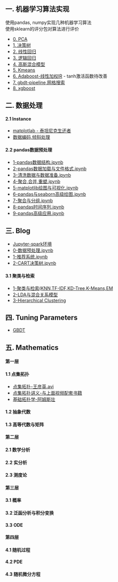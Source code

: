 一. 机器学习算法实现
----------------
使用pandas, numpy实现几种机器学习算法  
使用sklearn的评分包对算法进行评价  

- [0. PCA](ml/datahandle/PCA.py)  
- [1. 决策树](ml/supervised/DessionTree.py)  
- [2. 线性回归](ml/supervised/LinearRegression.py)  
- [3. 逻辑回归](ml/supervised/LogisticRegression.py)  
- [4. 高斯混合模型](ml/unsupervised/GaussianMixtureByEM.py)  
- [5. Kmeans](ml/unsupervised/Kmeans.py)  
- [6. Adaboost-线性加权lR](ml/supervised/AdaBoost.py) - tanh激活函数待改善  
- [7. gbdt-pipeline,网格搜索](ml/gbdt/GbdtDemo.py)  
- [8. xgboost](ml/gbdt/XgboostDemo.py)  

二. 数据处理
----------------
#### 2.1 Instance
- [matplotlab - 泰坦尼克生还者](preproccess/TitanicPlot.py)
- [数据编码,倾斜处理](preproccess/HandleDatasets.py)

#### 2.2 pandas数据预处理
- [1-pandas数据结构.ipynb](http://nbviewer.jupyter.org/github/lj72808up/ML_Handcraft/blob/174c79b7b0f989818c8edcd63b45512e02f2c87e/blog/pandas%E6%95%B0%E6%8D%AE%E5%A4%84%E7%90%86/1-pandas%E6%95%B0%E6%8D%AE%E7%BB%93%E6%9E%84.ipynb)
- [2-pandas数据加载与文件格式.ipynb](http://nbviewer.jupyter.org/github/lj72808up/ML_Handcraft/blob/174c79b7b0f989818c8edcd63b45512e02f2c87e/blog/pandas%E6%95%B0%E6%8D%AE%E5%A4%84%E7%90%86/2-pandas%E6%95%B0%E6%8D%AE%E5%8A%A0%E8%BD%BD%E4%B8%8E%E6%96%87%E4%BB%B6%E6%A0%BC%E5%BC%8F.ipynb)
- [3-清洗数据与数据准备.ipynb](http://nbviewer.jupyter.org/github/lj72808up/ML_Handcraft/blob/174c79b7b0f989818c8edcd63b45512e02f2c87e/blog/pandas%E6%95%B0%E6%8D%AE%E5%A4%84%E7%90%86/3-%E6%B8%85%E6%B4%97%E6%95%B0%E6%8D%AE%E4%B8%8E%E6%95%B0%E6%8D%AE%E5%87%86%E5%A4%87.ipynb)
- [4-聚合,合并,重塑.ipynb](http://nbviewer.jupyter.org/github/lj72808up/ML_Handcraft/blob/174c79b7b0f989818c8edcd63b45512e02f2c87e/blog/pandas%E6%95%B0%E6%8D%AE%E5%A4%84%E7%90%86/4-%E8%81%9A%E5%90%88%2C%E5%90%88%E5%B9%B6%2C%E9%87%8D%E5%A1%91.ipynb)
- [5-matplotlib绘图与可视化.ipynb](http://nbviewer.jupyter.org/github/lj72808up/ML_Handcraft/blob/174c79b7b0f989818c8edcd63b45512e02f2c87e/blog/pandas%E6%95%B0%E6%8D%AE%E5%A4%84%E7%90%86/5-%E7%BB%98%E5%9B%BE%E4%B8%8E%E5%8F%AF%E8%A7%86%E5%8C%96.ipynb)
- [6-pandas与seaborn高级绘图.ipynb](http://nbviewer.jupyter.org/github/lj72808up/ML_Handcraft/blob/174c79b7b0f989818c8edcd63b45512e02f2c87e/blog/pandas%E6%95%B0%E6%8D%AE%E5%A4%84%E7%90%86/6-pandas%E4%B8%8Eseaborn%E9%AB%98%E7%BA%A7%E7%BB%98%E5%9B%BE.ipynb)
- [7-聚合与分组.ipynb](http://nbviewer.jupyter.org/github/lj72808up/ML_Handcraft/blob/174c79b7b0f989818c8edcd63b45512e02f2c87e/blog/pandas%E6%95%B0%E6%8D%AE%E5%A4%84%E7%90%86/7-%E8%81%9A%E5%90%88%E4%B8%8E%E5%88%86%E7%BB%84.ipynb)
- [8-pandas时间序列.ipynb](http://nbviewer.jupyter.org/github/lj72808up/ML_Handcraft/blob/79a8d722ec8d65deffc937ae5615f0cbca0219b2/blog/pandas%E6%95%B0%E6%8D%AE%E5%A4%84%E7%90%86/8-pandas%E6%97%B6%E9%97%B4%E5%BA%8F%E5%88%97.ipynb)
- [9-pandas高级应用.ipynb](http://nbviewer.jupyter.org/github/lj72808up/ML_Handcraft/blob/79a8d722ec8d65deffc937ae5615f0cbca0219b2/blog/pandas%E6%95%B0%E6%8D%AE%E5%A4%84%E7%90%86/9-pandas%E9%AB%98%E7%BA%A7%E5%BA%94%E7%94%A8.ipynb)


三. Blog
--------------------------------
- [Jupyter-spark环境](http://nbviewer.jupyter.org/github/lj72808up/ML_Handcraft/blob/master/Jupyter-spark%E9%85%8D%E7%BD%AE.ipynb)
- [0-数据预处理.ipynb](http://nbviewer.jupyter.org/github/lj72808up/ML_Handcraft/blob/master/blog/0-%E6%95%B0%E6%8D%AE%E9%A2%84%E5%A4%84%E7%90%86.ipynb)
- [1-推荐系统.ipynb](http://nbviewer.jupyter.org/github/lj72808up/ML_Handcraft/blob/master/blog/4-%E6%8E%A8%E8%8D%90%E7%B3%BB%E7%BB%9F.ipynb)
- [2-CART决策树.ipynb](http://nbviewer.jupyter.org/github/lj72808up/ML_Handcraft/blob/master/blog/5-决策树.ipynb)

#### 3.1 聚类与检索  
- [1-聚类与检索(KNN,TF-IDF,KD-Tree,K-Means,EM](http://nbviewer.jupyter.org/github/lj72808up/ML_Handcraft/blob/master/blog/%E8%81%9A%E7%B1%BB%E4%B8%8E%E6%A3%80%E7%B4%A2/1-%E8%81%9A%E7%B1%BB%E4%B8%8E%E6%A3%80%E7%B4%A2%28KNN%2CTF-IDF%2CKD-Tree%2CK-Means%2CEM%29.ipynb)
- [2-LDA与混合关系模型](http://nbviewer.jupyter.org/github/lj72808up/ML_Handcraft/blob/master/blog/%E8%81%9A%E7%B1%BB%E4%B8%8E%E6%A3%80%E7%B4%A2/2-LDA.ipynb)
- [3-Hierarchical Clustering](http://nbviewer.jupyter.org/github/lj72808up/ML_Handcraft/blob/174c79b7b0f989818c8edcd63b45512e02f2c87e/blog/%E8%81%9A%E7%B1%BB%E4%B8%8E%E6%A3%80%E7%B4%A2/3-Hierarchical%20Clustering.ipynb)


四. Tuning Parameters
------------------------------
- [GBDT](blog/GBM_Tuning_Parameters.pdf)




五. Mathematics
------------------------------
#### 第一层
#### 1.1 点集拓扑 
- [点集拓扑-王彦英.avi](http://v.youku.com/v_show/id_XNzM4MjU5ODg=.html?spm=a2h1n.8251843.playList.5~5~A&f=22245870&o=1)
- [点集拓扑讲义-与上面视频配套书籍](https://page72.ctfile.com/fs/1623972-206656801)
- [基础拓扑学-阿姆斯壮](http://www.hejizhan.com/html/res/268.html)

#### 1.2 抽象代数
#### 1.3 高等代数与矩阵
#### 第二层
#### 2.1 数学分析
#### 2.2 实分析
#### 2.3 测度论
#### 第三层
#### 3.1 概率
#### 3.2 泛函分析与积分变换
#### 3.3 ODE
#### 第四层
#### 4.1 随机过程
#### 4.2 PDE
#### 4.3 随机微分方程
